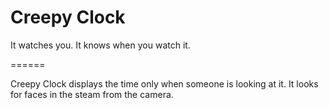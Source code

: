 Creepy Clock
======

It watches you.
It knows when you watch it.

======

Creepy Clock displays the time only when someone is looking at it.
It looks for faces in the steam from the camera.
